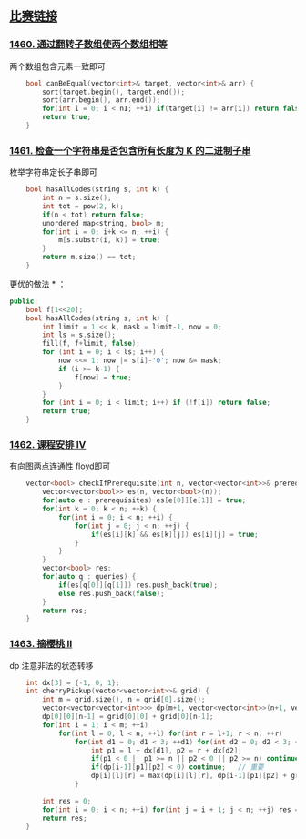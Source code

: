 ## [比赛链接](https://leetcode-cn.com/contest/biweekly-contest-27/)


### [1460. 通过翻转子数组使两个数组相等](https://leetcode-cn.com/problems/make-two-arrays-equal-by-reversing-sub-arrays/)

两个数组包含元素一致即可

```c++
    bool canBeEqual(vector<int>& target, vector<int>& arr) {
        sort(target.begin(), target.end());
        sort(arr.begin(), arr.end());
        for(int i = 0; i < n1; ++i) if(target[i] != arr[i]) return false;
        return true;
    }
```


### [1461. 检查一个字符串是否包含所有长度为 K 的二进制子串](https://leetcode-cn.com/problems/check-if-a-string-contains-all-binary-codes-of-size-k/)

枚举字符串定长子串即可

```c++
    bool hasAllCodes(string s, int k) {
        int n = s.size();
        int tot = pow(2, k);
        if(n < tot) return false;
        unordered_map<string, bool> m;
        for(int i = 0; i+k <= n; ++i) {
            m[s.substr(i, k)] = true;
        }
        return m.size() == tot;
    }
```

更优的做法 * ：

```c++
public:
    bool f[1<<20];
    bool hasAllCodes(string s, int k) {
        int limit = 1 << k, mask = limit-1, now = 0;
        int ls = s.size();
        fill(f, f+limit, false);
        for (int i = 0; i < ls; i++) {
            now <<= 1; now |= s[i]-'0'; now &= mask;
            if (i >= k-1) {
                f[now] = true;
            }
        }
        for (int i = 0; i < limit; i++) if (!f[i]) return false;
        return true;
    }
```



### [1462. 课程安排 IV](https://leetcode-cn.com/problems/course-schedule-iv/) 

有向图两点连通性 floyd即可

```c++
    vector<bool> checkIfPrerequisite(int n, vector<vector<int>>& prerequisites, vector<vector<int>>& queries) {
        vector<vector<bool>> es(n, vector<bool>(n));
        for(auto e : prerequisites) es[e[0]][e[1]] = true;
        for(int k = 0; k < n; ++k) {
            for(int i = 0; i < n; ++i) {
                for(int j = 0; j < n; ++j) {
                    if(es[i][k] && es[k][j]) es[i][j] = true;
                }
            }
        }
        vector<bool> res;
        for(auto q : queries) {
            if(es[q[0]][q[1]]) res.push_back(true);
            else res.push_back(false);
        }
        return res;
    }
```

### [1463. 摘樱桃 II](https://leetcode-cn.com/problems/cherry-pickup-ii/)

dp 注意非法的状态转移

```c++
    int dx[3] = {-1, 0, 1};
    int cherryPickup(vector<vector<int>>& grid) {
        int m = grid.size(), n = grid[0].size();
        vector<vector<vector<int>>> dp(m+1, vector<vector<int>>(n+1, vector<int>(n+1, -1)));
        dp[0][0][n-1] = grid[0][0] + grid[0][n-1];
        for(int i = 1; i < m; ++i)
            for(int l = 0; l < n; ++l) for(int r = l+1; r < n; ++r)
                for(int d1 = 0; d1 < 3; ++d1) for(int d2 = 0; d2 < 3; ++d2) {
                    int p1 = l + dx[d1], p2 = r + dx[d2];
                    if(p1 < 0 || p1 >= n || p2 < 0 || p2 >= n) continue;
                    if(dp[i-1][p1][p2] < 0) continue;	// 重要
                    dp[i][l][r] = max(dp[i][l][r], dp[i-1][p1][p2] + grid[i][l] + grid[i][r]);
                }
        
        int res = 0;
        for(int i = 0; i < n; ++i) for(int j = i + 1; j < n; ++j) res = max(res, dp[m-1][i][j]);
        return res;
    }
```
